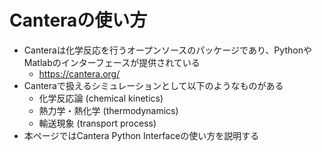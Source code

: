 # Canteraの使い方
* Canteraは化学反応を行うオープンソースのパッケージであり、PythonやMatlabのインターフェースが提供されている
    + https://cantera.org/
* Canteraで扱えるシミュレーションとして以下のようなものがある
    + 化学反応論 (chemical kinetics)
    + 熱力学・熱化学 (thermodynamics)
    + 輸送現象 (transport process)
* 本ページではCantera Python Interfaceの使い方を説明する